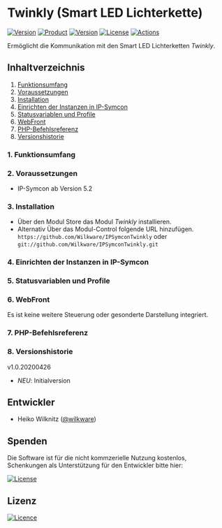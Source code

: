 # Twinkly (Smart LED Lichterkette)

[![Version](https://img.shields.io/badge/Symcon-PHP--Modul-red.svg)](https://www.symcon.de/service/dokumentation/entwicklerbereich/sdk-tools/sdk-php/)
[![Product](https://img.shields.io/badge/Symcon%20Version-5.2%20%3E-blue.svg)](https://www.symcon.de/produkt/)
[![Version](https://img.shields.io/badge/Modul%20Version-1.0.20200426-orange.svg)](https://github.com/Wilkware/IPSymconTwinkly)
[![License](https://img.shields.io/badge/License-CC%20BY--NC--SA%204.0-green.svg)](https://creativecommons.org/licenses/by-nc-sa/4.0/)
[![Actions](https://github.com/Wilkware/IPSymconTwinkly/workflows/Check%20Style/badge.svg)](https://github.com/Wilkware/IPSymconTwinkly/actions)

Ermöglicht die Kommunikation mit den Smart LED Lichterketten *Twinkly*.

## Inhaltverzeichnis

1. [Funktionsumfang](#1-funktionsumfang)
2. [Voraussetzungen](#2-voraussetzungen)
3. [Installation](#3-installation)
4. [Einrichten der Instanzen in IP-Symcon](#4-einrichten-der-instanzen-in-ip-symcon)
5. [Statusvariablen und Profile](#5-statusvariablen-und-profile)
6. [WebFront](#6-webfront)
7. [PHP-Befehlsreferenz](#7-php-befehlsreferenz)
8. [Versionshistorie](#8-versionshistorie)

### 1. Funktionsumfang

### 2. Voraussetzungen

* IP-Symcon ab Version 5.2

### 3. Installation

* Über den Modul Store das Modul *Twinkly* installieren.
* Alternativ Über das Modul-Control folgende URL hinzufügen.  
`https://github.com/Wilkware/IPSymconTwinkly` oder `git://github.com/Wilkware/IPSymconTwinkly.git`

### 4. Einrichten der Instanzen in IP-Symcon

### 5. Statusvariablen und Profile

### 6. WebFront

Es ist keine weitere Steuerung oder gesonderte Darstellung integriert.

### 7. PHP-Befehlsreferenz

### 8. Versionshistorie

v1.0.20200426

* _NEU_: Initialversion

## Entwickler

* Heiko Wilknitz ([@wilkware](https://github.com/wilkware))

## Spenden

Die Software ist für die nicht kommzerielle Nutzung kostenlos, Schenkungen als Unterstützung für den Entwickler bitte hier:  

[![License](https://img.shields.io/badge/Einfach%20spenden%20mit-PayPal-blue.svg)](https://www.paypal.com/cgi-bin/webscr?cmd=_s-xclick&hosted_button_id=8816166)

## Lizenz

[![Licence](https://licensebuttons.net/i/l/by-nc-sa/transparent/00/00/00/88x31-e.png)](https://creativecommons.org/licenses/by-nc-sa/4.0/)
